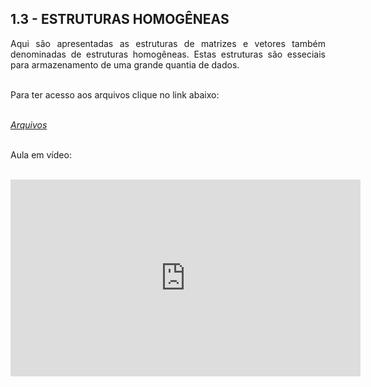<link rel="stylesheet" href="https://cdnjs.cloudflare.com/ajax/libs/font-awesome/4.7.0/css/font-awesome.min.css">

<h2>1.3 - ESTRUTURAS HOMOGÊNEAS</h2>

<p align="justify">Aqui são apresentadas as estruturas de matrizes e vetores também denominadas de estruturas homogêneas. Estas estruturas são esseciais para armazenamento de uma grande quantia de dados.<br>

<br>

Para ter acesso aos arquivos clique no link abaixo:<br>

<br>

<div><i class="fa fa-folder"> <a href="https://github.com/metodoscomputacionais/IntroMetodosComputacionais/tree/gh-pages/Aulas/Parte%201/Aulas/13" target="_blank">Arquivos</a></i></div>

<br>

Aula em vídeo:<br>

<br>

<iframe width="560" height="315" src="https://www.youtube.com/embed/bwcmGSUWGw4" title="YouTube video player" frameborder="0" allow="accelerometer; autoplay; clipboard-write; encrypted-media; gyroscope; picture-in-picture" allowfullscreen></iframe>

</p>

